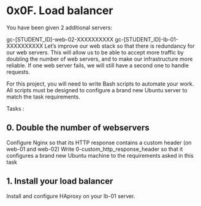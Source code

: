 # 0x0F. Load balancer

You have been given 2 additional servers:

gc-[STUDENT_ID]-web-02-XXXXXXXXXX
gc-[STUDENT_ID]-lb-01-XXXXXXXXXX
Let’s improve our web stack so that there is redundancy for our web servers. This will allow us to be able to accept more traffic by doubling the number of web servers, and to make our infrastructure more reliable. If one web server fails, we will still have a second one to handle requests.

For this project, you will need to write Bash scripts to automate your work. All scripts must be designed to configure a brand new Ubuntu server to match the task requirements.

Tasks :

## 0. Double the number of webservers
Configure Nginx so that its HTTP response contains a custom header (on web-01 and web-02)
Write 0-custom_http_response_header so that it configures a brand new Ubuntu machine to the requirements asked in this task

## 1. Install your load balancer
Install and configure HAproxy on your lb-01 server.
